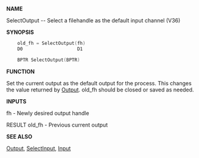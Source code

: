 
**NAME**

SelectOutput -- Select a filehandle as the default input channel (V36)

**SYNOPSIS**

```c
    old_fh = SelectOutput(fh)
    D0                    D1

    BPTR SelectOutput(BPTR)

```
**FUNCTION**

Set the current output as the default output for the process.
This changes the value returned by [Output](Output).  old_fh should
be closed or saved as needed.

**INPUTS**

fh     - Newly desired output handle

RESULT
old_fh - Previous current output

**SEE ALSO**

[Output](Output), [SelectInput](SelectInput), [Input](Input)

